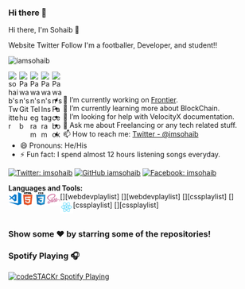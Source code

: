 ### Hi there 👋

Hi there, I'm Sohaib 👋

Website Twitter Follow
I'm a footballer, Developer, and student!!
<p align="left"> <img src="https://komarev.com/ghpvc/?username=iampawan&label=Views&color=blue&style=plastic" alt="iamsohaib" /> </p>

<a href="https://twitter.com/sohaibasif2019">
  <img align="left" alt="sohaib's Twitter" width="22px" src="https://cdn.jsdelivr.net/npm/simple-icons@v3/icons/twitter.svg" />
</a>
<a href="https://github.com/iamsohaibya">
  <img align="left" alt="Pawan's Github" width="22px" src="https://cdn.jsdelivr.net/npm/simple-icons@v3/icons/github.svg" />
</a>
<a href="https://t.me/imSohaibya">
  <img align="left" alt="Pawan's Telegram" width="22px" src="https://cdn.jsdelivr.net/npm/simple-icons@v3/icons/telegram.svg" />
</a>
<a href="https://www.instagram.com/sohaib.asif.106/">
  <img align="left" alt="Pawan's Instagram" width="22px" src="https://cdn.jsdelivr.net/npm/simple-icons@v3/icons/instagram.svg" />
</a>
<a href="https://www.facebook.com/sohaib.asif.106/">
  <img align="left" alt="Pawan's Facebook" width="22px" src="https://cdn.jsdelivr.net/npm/simple-icons@v3/icons/facebook.svg" />
</a>

<br/>
<br/>



- 🔭 I’m currently working on [Frontier](https://frontier.xyz/).
- 🌱 I’m currently learning more about BlockChain.
- 🤔 I’m looking for help with VelocityX documentation.
- 💬 Ask me about Freelancing or any tech related stuff.
- 📫 How to reach me: [Twitter - @imsohaib](https://twitter.com/sohaibasif2019) 
- 😄 Pronouns: He/His
- ⚡ Fun fact: I spend almost 12 hours listening songs everyday.

[![Twitter: imsohaib](https://img.shields.io/twitter/follow/imsohaib?style=social)](https://twitter.com/sohaibasif2019)
[![GitHub iamsohaib](https://img.shields.io/github/followers/iamsohaib?label=follow&style=social)](https://github.com/sohaibya)
[![Facebook: imsohaib](https://img.shields.io/twitter/follow/imsohaib?style=social)](https://www.facebook.com/sohaib.asif.106)


**Languages and Tools:**  
[<img align="left" alt="Visual Studio Code" width="26px" src="https://raw.githubusercontent.com/github/explore/80688e429a7d4ef2fca1e82350fe8e3517d3494d/topics/visual-studio-code/visual-studio-code.png" />][webdevplaylist]
[<img align="left" alt="HTML5" width="26px" src="https://raw.githubusercontent.com/github/explore/80688e429a7d4ef2fca1e82350fe8e3517d3494d/topics/html/html.png" />][webdevplaylist]
[<img align="left" alt="CSS3" width="26px" src="https://raw.githubusercontent.com/github/explore/80688e429a7d4ef2fca1e82350fe8e3517d3494d/topics/css/css.png" />][cssplaylist]
[<img align="left" alt="Sass" width="26px" src="https://raw.githubusercontent.com/github/explore/80688e429a7d4ef2fca1e82350fe8e3517d3494d/topics/sass/sass.png" />][cssplaylist]
[<img align="left" alt="Ret" width="26px" src="https://raw.githubusercontent.com/github/explore/80688e429a7d4ef2fca1e82350fe8e3517d3494d/topics/react/react.png" />][cssplaylist]
<br />
<br />

### Show some ❤️ by starring some of the repositories!



### Spotify Playing 🎧

[<img src="https://now-playing-codestackr.vercel.app/api/spotify-playing" alt="codeSTACKr Spotify Playing" width="350" />](https://open.spotify.com/user/swyqyimdc12jajde4vpwd2x1b)


